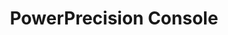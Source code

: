 ---
title: PowerPrecision Console
img: /images/products/ppc.png
layout: list-mx.html
menu:
  title: PowerPrecision Console
  items:
    - title: About
      url: /ppc/1-0/guide/about
    - title: Install & Setup
      url: /ppc/1-0/guide/setup
    - title: Admin View
      url: /ppc/1-0/guide/admin
    - title: Battery Management
      url: /ppc/1-0/guide/mgmt
    - title: EOL Management
      url: /ppc/1-0/guide/eol
    - title: Configuration
      url: /ppc/1-0/guide/config
    - title: Troubleshooting & FAQ
      url: /ppc/1-0/guide/troubleshooting
    - icon: fa fa-search
      url: /ppc/1-0/search
product: PowerPrecision Console
productversion: '1.0'
---